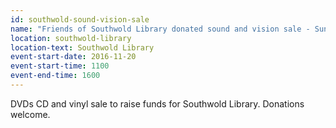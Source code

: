 ```yaml
---
id: southwold-sound-vision-sale
name: "Friends of Southwold Library donated sound and vision sale - Sunday"
location: southwold-library
location-text: Southwold Library
event-start-date: 2016-11-20
event-start-time: 1100
event-end-time: 1600
---
```

DVDs CD and vinyl sale to raise funds for Southwold Library.  Donations welcome.
